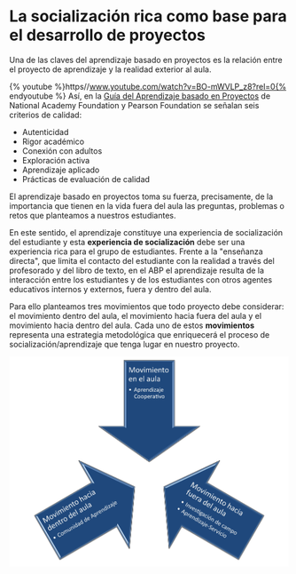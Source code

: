 
# La socialización rica como base para el desarrollo de proyectos

Una de las claves del aprendizaje basado en proyectos es la relación entre el proyecto de aprendizaje y la realidad exterior al aula.

{% youtube %}https//www.youtube.com/watch?v=BO-mWVLP_z8?rel=0{% endyoutube %}
Así, en la [Guía del Aprendizaje basado en Proyectos](http://naf.org/resources/project-based-learning-guide) de National Academy Foundation y Pearson Foundation se señalan seis criterios de calidad:

- Autenticidad
- Rigor académico
- Conexión con adultos
- Exploración activa
- Aprendizaje aplicado
- Prácticas de evaluación de calidad

El aprendizaje basado en proyectos toma su fuerza, precisamente, de la importancia que tienen en la vida fuera del aula las preguntas, problemas o retos que planteamos a nuestros estudiantes.

> 
En este sentido, el aprendizaje constituye una experiencia de socialización del estudiante y esta **experiencia de socialización** debe ser una experiencia rica para el grupo de estudiantes. Frente a la "enseñanza directa", que limita el contacto del estudiante con la realidad a través del profesorado y del libro de texto, en el ABP el aprendizaje resulta de la interacción entre los estudiantes y de los estudiantes con otros agentes educativos internos y externos, fuera y dentro del aula.


Para ello planteamos tres movimientos que todo proyecto debe considerar: el movimiento dentro del aula, el movimiento hacia fuera del aula y el movimiento hacia dentro del aula. Cada uno de estos **movimientos** representa una estrategia metodológica que enriquecerá el proceso de socialización/aprendizaje que tenga lugar en nuestro proyecto.

![](img/movimientos.jpg)
